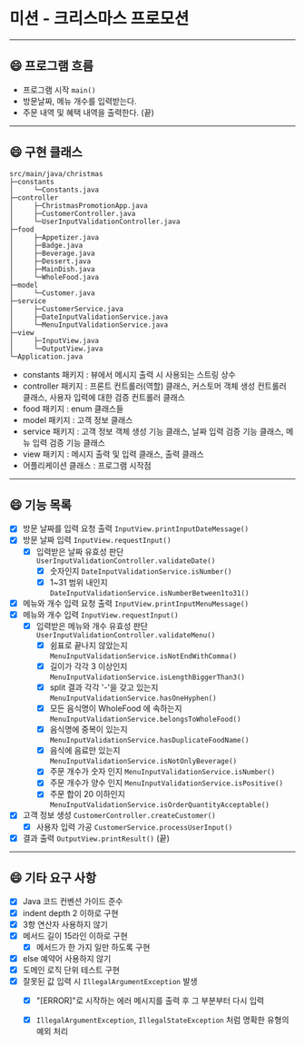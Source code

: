 # 미션 - 크리스마스 프로모션

***

## 😄 프로그램 흐름
- 프로그램 시작 `main()`
- 방문날짜, 메뉴 개수를 입력받는다.
- 주문 내역 및 혜택 내역을 출력한다. (끝)

***

## 😄 구현 클래스
```
src/main/java/christmas
├─constants
│     └─Constants.java 
├─controller
│     ├─ChristmasPromotionApp.java
│     ├─CustomerController.java
│     └─UserInputValidationController.java 
├─food
│     ├─Appetizer.java
│     ├─Badge.java
│     ├─Beverage.java
│     ├─Dessert.java
│     ├─MainDish.java
│     └─WholeFood.java 
├─model
│     └─Customer.java
├─service
│     ├─CustomerService.java 
│     ├─DateInputValidationService.java 
│     └─MenuInputValidationService.java
├─view
│     ├─InputView.java
│     └─OutputView.java 
└─Application.java
```
- constants 패키지 : 뷰에서 메시지 출력 시 사용되는 스트링 상수
- controller 패키지 : 프론트 컨트롤러(역할) 클래스, 커스토머 객체 생성 컨트롤러 클래스, 사용자 입력에 대한 검증 컨트롤러 클래스
- food 패키지 : enum 클래스들  
- model 패키지 : 고객 정보 클래스
- service 패키지 : 고객 정보 객체 생성 기능 클래스, 날짜 입력 검증 기능 클래스, 메뉴 입력 검증 기능 클래스
- view 패키지 : 메시지 출력 및 입력 클래스, 출력 클래스
- 어플리케이션 클래스 : 프로그램 시작점

***

## 😄 기능 목록
-[x] 방문 날짜를 입력 요청 출력 `InputView.printInputDateMessage()`
-[x] 방문 날짜 입력 `InputView.requestInput()`
  -[x] 입력받은 날짜 유효성 판단 `UserInputValidationController.validateDate()`
    -[x] 숫자인지 `DateInputValidationService.isNumber()`
    -[x] 1~31 범위 내인지 `DateInputValidationService.isNumberBetween1to31()`    
-[x] 메뉴와 개수 입력 요청 출력 `InputView.printInputMenuMessage()`
-[x] 메뉴와 개수 입력 `InputView.requestInput()`
  -[x] 입력받은 메뉴와 개수 유효성 판단 `UserInputValidationController.validateMenu()`
    -[x] 쉼표로 끝나지 않았는지 `MenuInputValidationService.isNotEndWithComma()`
    -[x] 길이가 각각 3 이상인지 `MenuInputValidationService.isLengthBiggerThan3()`
    -[x] split 결과 각각 '-'을 갖고 있는지 `MenuInputValidationService.hasOneHyphen()`
    -[x] 모든 음식명이 WholeFood 에 속하는지 `MenuInputValidationService.belongsToWholeFood()`
    -[x] 음식명에 중복이 있는지 `MenuInputValidationService.hasDuplicateFoodName()`
    -[x] 음식에 음료만 있는지 `MenuInputValidationService.isNotOnlyBeverage()`
    -[x] 주문 개수가 숫자 인지 `MenuInputValidationService.isNumber()`
    -[x] 주문 개수가 양수 인지 `MenuInputValidationService.isPositive()`
    -[x] 주문 합이 20 이하인지 `MenuInputValidationService.isOrderQuantityAcceptable()`
-[x] 고객 정보 생성 `CustomerController.createCustomer()`
  -[x] 사용자 입력 가공 `CustomerService.processUserInput()`
-[x] 결과 출력 `OutputView.printResult()` (끝)

***

## 😄 기타 요구 사항
-[x] Java 코드 컨벤션 가이드 준수
-[x] indent depth 2 이하로 구현
-[x] 3항 연산자 사용하지 않기
-[x] 메서드 길이 15라인 이하로 구현
  -[x] 메서드가 한 가지 일만 하도록 구현
-[x] else 예약어 사용하지 않기
-[x] 도메인 로직 단위 테스트 구현
-[x] 잘못된 값 입력 시 `IllegalArgumentException` 발생
  -[x] "[ERROR]"로 시작하는 에러 메시지를 출력 후 그 부분부터 다시 입력
  -[x] `IllegalArgumentException`, `IllegalStateException` 처럼 명확한 유형의 예외 처리



